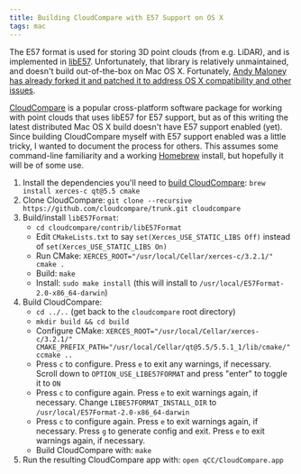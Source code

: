 ```yaml
---
title: Building CloudCompare with E57 Support on OS X
tags: mac
---
```


The E57 format is used for storing 3D point clouds (from e.g. LiDAR), and is implemented in [libE57](http://www.libe57.org/). Unfortunately, that library is relatively unmaintained, and doesn't build out-of-the-box on Mac OS X. Fortunately, [Andy Maloney has already forked it and patched it to address OS X compatibility and other issues](https://github.com/asmaloney/libE57Format).

[CloudCompare](http://cloudcompare.org/) is a popular cross-platform software package for working with point clouds that uses libE57 for E57 support, but as of this writing the latest distributed Mac OS X build doesn't have E57 support enabled (yet). Since building CloudCompare myself with E57 support enabled was a little tricky, I wanted to document the process for others. This assumes some command-line familiarity and a working [Homebrew](https://brew.sh/) install, but hopefully it will be of some use.

1. Install the dependencies you'll need to [build CloudCompare](https://github.com/CloudCompare/CloudCompare/blob/master/BUILD.md): `brew install xerces-c qt@5.5 cmake`
2. Clone CloudCompare: `git clone --recursive https://github.com/cloudcompare/trunk.git cloudcompare`
3. Build/install `libE57Format`:
   * `cd cloudcompare/contrib/libE57Format`
   * Edit `CMakeLists.txt` to say `set(Xerces_USE_STATIC_LIBS Off)` instead of `set(Xerces_USE_STATIC_LIBS On)`
   * Run CMake: `XERCES_ROOT="/usr/local/Cellar/xerces-c/3.2.1/" cmake .`
   * Build: `make`
   * Install: `sudo make install` (this will install to `/usr/local/E57Format-2.0-x86_64-darwin`)
4. Build CloudCompare:
   * `cd ../..` (get back to the `cloudcompare` root directory)
   * `mkdir build && cd build`
   * Configure CMake: `XERCES_ROOT="/usr/local/Cellar/xerces-c/3.2.1/" CMAKE_PREFIX_PATH="/usr/local/Cellar/qt@5.5/5.5.1_1/lib/cmake/" ccmake ..`
   * Press `c` to configure. Press `e` to exit any warnings, if necessary. Scroll down to `OPTION_USE_LIBE57FORMAT` and press "enter" to toggle it to `ON`
   * Press `c` to configure again. Press `e` to exit warnings again, if necessary. Change `LIBE57FORMAT_INSTALL_DIR` to `/usr/local/E57Format-2.0-x86_64-darwin`
   * Press `c` to configure again. Press `e` to exit warnings again, if necessary. Press `g` to generate config and exit. Press `e` to exit warnings again, if necessary.
   * Build CloudCompare with: `make`
5. Run the resulting CloudCompare app with: `open qCC/CloudCompare.app`
